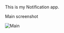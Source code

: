 This is my Notification app.

Main screenshot

![Main](https://user-images.githubusercontent.com/13007030/126072448-31c75675-bc21-466b-bce2-0fafe93ef7a5.png)

